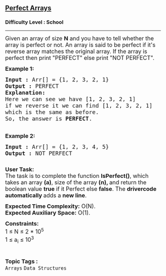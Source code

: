 <h2><a href="https://practice.geeksforgeeks.org/problems/perfect-arrays4645/1?page=1&difficulty[]=-2&category[]=Arrays&sortBy=submissions">Perfect Arrays</a></h2><h3>Difficulty Level : School</h3><hr><div class="problems_problem_content__Xm_eO"><p><span style="font-size:18px">Given an array of size <strong>N</strong> and you have to tell whether the array is perfect or not. An array is said to be perfect if it's reverse array matches the original array.&nbsp;If the array is perfect then print "PERFECT" else print "NOT PERFECT".</span></p>

<p><span style="font-size:18px"><strong>Example 1:</strong></span></p>

<pre><span style="font-size:18px"><strong>Input :</strong> Arr[] = {1, 2, 3, 2, 1}
<strong>Output :</strong> PERFECT
<strong>Explanation:
</strong>Here we can see we have [1, 2, 3, 2, 1] 
if we reverse it we can find [1, 2, 3, 2, 1]
which is the same as before.
So, the answer is <strong>PERFECT</strong>.

</span></pre>

<p><span style="font-size:18px"><strong>Example 2:</strong></span></p>

<pre><span style="font-size:18px"><strong>Input :</strong> Arr[] = {1, 2, 3, 4, 5}
<strong>Output :</strong> NOT PERFECT
</span></pre>

<p><br>
<span style="font-size:18px"><strong>User Task:</strong><br>
The task is to complete the function <strong>IsPerfect()</strong>, which takes an&nbsp;array <strong>(a)</strong>, size of the array <strong>(n), </strong>and return the boolean value <strong>true</strong> if it Perfect else <strong>false</strong>. The <strong>drivercode automatically </strong>adds a <strong>new line</strong>.</span></p>

<p><span style="font-size:18px"><strong>Expected Time Complexity:</strong>&nbsp;O(N).<br>
<strong>Expected Auxiliary Space:</strong>&nbsp;O(1).</span></p>

<p><span style="font-size:18px"><strong>Constraints:</strong><br>
1 ≤ N ≤ 2 * 10<sup>5</sup><br>
1 ≤ a<sub>i</sub> ≤ 10<sup>3</sup></span></p>
</div><br><p><span style=font-size:18px><strong>Topic Tags : </strong><br><code>Arrays</code>&nbsp;<code>Data Structures</code>&nbsp;